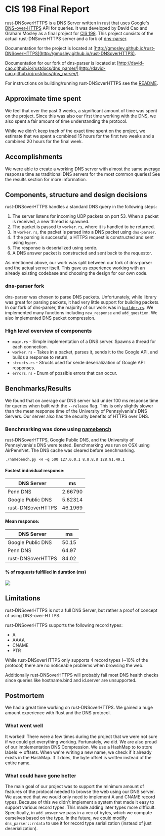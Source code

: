# CIS 198 Final Report

rust-DNSoverHTTPS is a DNS Server written in rust that uses Google's [DNS-over-HTTPS](https://developers.google.com/speed/public-dns/docs/dns-over-https) API for queries. It was developed by David Cao and Graham Mosley as a final project for [CIS 198](http://cis198-2016s.github.io/). This project consists of the actual rust-DNSoverHTTPS server and a fork of [dns-parser](https://github.com/david-cao/dns-parser).

Documentation for the project is located at [http://gmosley.github.io/rust-DNSoverHTTPS](http://gmosley.github.io/rust-DNSoverHTTPS).

Documentation for our fork of dns-parser is located at [http://david-cao.github.io/rustdocs/dns_parser/](http://david-cao.github.io/rustdocs/dns_parser/).

For instructions on building/running rust-DNSoverHTTPS see the [README](https://github.com/gmosley/rust-DNSoverHTTPS/blob/master/README.md).

## Approximate time spent
We feel that over the past 3 weeks, a significant amount of time was spent on the project. Since this was also our first time working with the DNS, we also spent a fair amount of time understanding the protocol.

While we didn't keep track of the exact time spent on the project, we estimate that we spent a combined 15 hours for the first two weeks and a combined 20 hours for the final week.

## Accomplishments
We were able to create a working DNS server with almost the same average response time as traditional DNS servers for the most common queries! See the results section for more information.

## Components, structure and design decisions
rust-DNSoverHTTPS handles a standard DNS query in the following steps:

1. The server listens for incoming UDP packets on port 53. When a packet is received, a new thread is spawned.
2. The packet is passed to `worker.rs`, where it is handled to be returned.
3. In `worker.rs`, the packet is parsed into a DNS packet using `dns-parser`.
4. If the parsing is successful, a HTTPS request is constructed and sent using `hyper`.
5. The response is deserialized using serde.
6. A DNS answer packet is constructed and sent back to the requestor. 

As mentioned above, our work was split between our fork of dns-parser and the actual server itself. This gave us experience working with an already existing codebase and choosing the design for our own code.

### dns-parser fork
dns-parser was chosen to parse DNS packets. Unfortunately, while library was great for parsing packets, it had very little support for building packets. In our fork of dns-parser, the majority of our work was in [`builder.rs`](http://david-cao.github.io/rustdocs/dns_parser/builder/struct.Builder.html). We implemented many functions including `new_response` and `add_question`. We also implemented DNS packet compression.

### High level overview of components
* `main.rs` - Simple implementation of a DNS server. Spawns a thread for each connection.
* `worker.rs` - Takes in a packet, parses it, sends it to the Google API, and builds a response to return.
* `structs.rs` - Structs used for serde deserialization of Google API responses.
* `errors.rs` - Enum of possible errors that can occur.

## Benchmarks/Results
We found that on average our DNS server had under 100 ms response time for queries when built with the `--release` flag. This is only slightly slower than the mean response time of the University of Pennsylvania's DNS Servers. Our server also has the security benefits of HTTPS over DNS.

### Benchmarking was done using [namebench](https://github.com/catap/)

rust-DNSoverHTTPS, Google Public DNS, and the University of Pennsylvania's DNS were tested. Benchmarking was run on OSX using AirPennNet. The DNS cache was cleared before benchmarking.

```./namebench.py -H -q 500 127.0.0.1 8.8.8.8 128.91.49.1```

#### Fastest individual response:

| DNS Server        | ms      |
| ----------------  | ------- |
| Penn DNS          | 2.66790 |
| Google Public DNS | 5.82314 |
| rust-DNSoverHTTPS | 46.1969 |

#### Mean response:
| DNS Server        | ms    |
| ----------------  | ----- |
| Google Public DNS | 50.15 |
| Penn DNS          | 64.97 |
| rust-DNSoverHTTPS | 84.02 |

#### % of requests fulfilled in duration (ms)
![](https://raw.githubusercontent.com/gmosley/rust-DNSoverHTTPS/master/results.png)


## Limitations
rust-DNSoverHTTPS is not a full DNS Server, but rather a proof of concept of using DNS-over-HTTPS.

rust-DNSoverHTTPS supports the following record types:

* A
* AAAA
* CNAME
* PTR

While rust-DNSoverHTTPS only supports 4 record types (~10% of the protocol) there are no noticeable problems when browsing the web. 

Additionally rust-DNSoverHTTPS will probably fail most DNS health checks since queries like hostname.bind and id.server are unsupported.

## Postmortem
We had a great time working on rust-DNSoverHTTPS. We gained a huge amount experience with Rust and the DNS protocol.

### What went well
It worked! There were a few times during the project that we were not sure if we could get everything working. Fortunately, we did. We are also proud of our implementation DNS Compression. We use a HashMap to to store labels -> offsets. When we're writing a new name, we check if it already exists in the HashMap. If it does, the byte offset is written instead of the entire name.

### What could have gone better
The main goal of our project was to support the minimum amount of features of the protocol needed to browse the web using our DNS server. We assumed that we would only need to implement A and CNAME record types. Because of this we didn't implement a system that made it easy to support various record types. This made adding later types more difficult. Specifically, in `add_answer` we pass in a vec of bytes, which we compute ourselves based on the type. In the future, we could modify `dns_parser::rrdata` to use it for record type serialization (instead of just deserialization).
